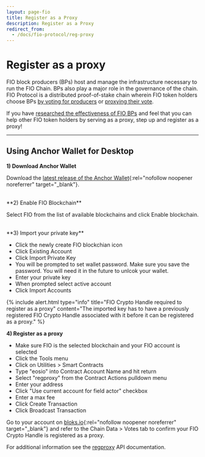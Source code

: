 ```yaml
---
layout: page-fio
title: Register as a Proxy
description: Register as a Proxy
redirect_from:
  - /docs/fio-protocol/reg-proxy
---
```


# Register as a proxy

FIO block producers (BPs) host and manage the infrastructure necessary to run the FIO Chain. BPs also play a major role in the governance of the chain. FIO Protocol is a distributed proof-of-stake chain wherein FIO token holders choose BPs [by voting for producers]({{site.baseurl}}/docs/contribute/govern-voting) or [proxying their vote]({{site.baseurl}}/docs/contribute/govern-proxy-vote). 

If you have [researched the effectiveness of FIO BPs]({{site.baseurl}}/docs/bp/) and feel that you can help other FIO token holders by serving as a proxy, step up and register as a proxy!

---
## Using Anchor Wallet for Desktop

**1) Download Anchor Wallet**

Download the [latest release of the Anchor Wallet](https://greymass.com/en/anchor/){:rel="nofollow noopener noreferrer" target="_blank"}.

<br>
**2) Enable FIO Blockchain**

Select FIO from the list of available blockchains and click Enable blockchain.

<br>
**3) Import your private key**

* Click the newly create FIO blockchian icon
* Click Existing Account
* Click Import Private Key
* You will be prompted to set wallet password. Make sure you save the password. You will need it in the future to unlcok your wallet.
* Enter your private key
* When prompted select active account
* Click Import Accounts

{% include alert.html type="info" title="FIO Crypto Handle required to register as a proxy"  content="The imported key has to have a previously registered FIO Crypto Handle associated with it before it can be registered as a proxy." %}

**4) Register as a proxy**

* Make sure FIO is the selected blockchain and your FIO account is selected
* Click the Tools menu
* Click on Utilities > Smart Contracts
* Type "eosio" into Contract Account Name and hit return
* Select "regproxy" from the Contract Actions pulldown menu
* Enter your address
* Click "Use current account for field actor" checkbox
* Enter a max fee
* Click Create Transaction
* Click Broadcast Transaction

Go to your account on [bloks.io](https://fio.bloks.io/){:rel="nofollow noopener noreferrer" target="_blank"} and refer to the Chain Data > Votes tab to confirm your FIO Crypto Handle is registered as a proxy.

For additional information see the [regproxy]({{site.baseurl}}/pages/api/fio-api/#options-regproxy) API documentation.